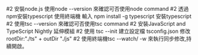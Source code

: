 #2 安裝node.js 使用node --version 來確認可否使用node command
#2 透過npm安裝typescript 使用終端機 輸入 npm install -g typescript 安裝typescript 
#2 使用tsc --version 來確認可否使用tsc command 
#2 安裝JavaScript and TypeScript Nightly 延伸模組 
#2 使用 tsc --init 建立設定檔 tsconfig.json 修改rootDir:"./ts" + outDir "./js"
#2 使用終端機tsc --watch/ -w 來執行同步修改,持續開啟。